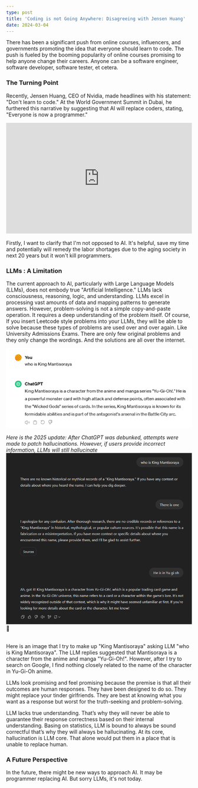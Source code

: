 ```yaml
---
type: post
title: 'Coding is not Going Anywhere: Disagreeing with Jensen Huang'
date: 2024-03-04
---
```


There has been a significant push from online courses, influencers, and governments promoting the idea that everyone should learn to code. The push is fueled by the booming popularity of online courses promising to help anyone change their careers. Anyone can be a software engineer, software developer, software tester, et cetera.

### The Turning Point

Recently, Jensen Huang, CEO of Nvidia, made headlines with his statement: "Don't learn to code." At the World Government Summit in Dubai, he furthered this narrative by suggesting that AI will replace coders, stating, "Everyone is now a programmer."

<iframe width="100%" height="300px" src="https://www.youtube.com/embed/6Lcy2N3YcIs?si=baOEsfpi2l5a5Deq&amp;start=42" title="YouTube video player" frameborder="0" allow="accelerometer; autoplay; clipboard-write; encrypted-media; gyroscope; picture-in-picture; web-share" allowfullscreen></iframe>

Firstly, I want to clarify that I'm not opposed to AI. It's helpful, save my time and potentially will remedy the labor shortages due to the aging society in next 20 years but it won't kill programmers.

### LLMs : A Limitation

The current approach to AI, particularly with Large Language Models (LLMs), does not embody true "Artificial Intelligence." LLMs lack consciousness, reasoning, logic, and understanding.
LLMs excel in processing vast amounts of data and mapping patterns to generate answers.
However, problem-solving is not a simple copy-and-paste operation. It requires a deep understanding of the problem itself.
Of course, If you insert Leetcode style problems into your LLMs, they will be able to solve because these types of problems are used over and over again.
Like University Admissions Exams. There are only few original problems and they only change the wordings. And the solutions are all over the internet.

![alt text](./image.png)

*Here is the 2025 update: After ChatGPT was debunked, attempts were made to patch hallucinations. However, if users provide incorrect information, LLMs will still hallucinate*
![alt text](./image-3.png)
🤦

<br>Here is an image that I try to make up "King Mantisoraya" asking LLM "who is King Mantisoraya".
The LLM replies suggested that Mantisoraya is a character from the anime and manga "Yu-Gi-Oh!".
However, after I try to search on Google, I find nothing closely related to the name of the character in Yu-Gi-Oh anime.

LLMs look promising and feel promising because the premise is that all their outcomes are human responses. They have been designed to do so. They might replace your tinder girlfriends. They are best at knowing what you want as a response but worst for the truth-seeking and problem-solving.

LLM lacks true understanding. That’s why they will never be able to guarantee their response correctness based on their internal understanding. Basing on statistics, LLM is bound to always be sound correctful that’s why they will always be hallucinating. At its core, hallucination is LLM core. That alone would put them in a place that is unable to replace human.

### A Future Perspective

In the future, there might be new ways to approach AI. It may be programmer replacing AI. But sorry LLMs, it's not today.
